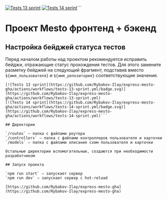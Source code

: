 [![Tests 13 sprint](https://github.com/Rybakov-Ilay/express-mesto-gha/actions/workflows/tests-13-sprint.yml/badge.svg)](https://github.com/Rybakov-Ilay/express-mesto-gha/actions/workflows/tests-13-sprint.yml)
[![Tests 14 sprint](https://github.com/Rybakov-Ilay/express-mesto-gha/actions/workflows/tests-14-sprint.yml/badge.svg)](https://github.com/Rybakov-Ilay/express-mesto-gha/actions/workflows/tests-14-sprint.yml)```

# Проект Mesto фронтенд + бэкенд

## Настройка бейджей статуса тестов

Перед началом работы над проектом рекомендуется исправить бейджи, отражающие статус прохождения тестов.
Для этого замените разметку бейджей на следующий фрагмент, подставив вместо `${имя_пользователя}` и `${имя_репозитория}` соответствующие значения.

```
[![Tests 13 sprint](https://github.com/Rybakov-Ilay/express-mesto-gha/actions/workflows/tests-13-sprint.yml/badge.svg)](https://github.com/Rybakov-Ilay/express-mesto-gha/actions/workflows/tests-13-sprint.yml)
[![Tests 14 sprint](https://github.com/Rybakov-Ilay/express-mesto-gha/actions/workflows/tests-14-sprint.yml/badge.svg)](https://github.com/Rybakov-Ilay/express-mesto-gha/actions/workflows/tests-14-sprint.yml)```

## Директории

`/routes` — папка с файлами роутера  
`/controllers` — папка с файлами контроллеров пользователя и карточки  
`/models` — папка с файлами описания схем пользователя и карточки

Остальные директории вспомогательные, создаются при необходимости разработчиком

## Запуск проекта

`npm run start` — запускает сервер  
`npm run dev` — запускает сервер с hot-reload

[https://github.com/Rybakov-Ilay/express-mesto-gha](https://github.com/Rybakov-Ilay/express-mesto-gha)

